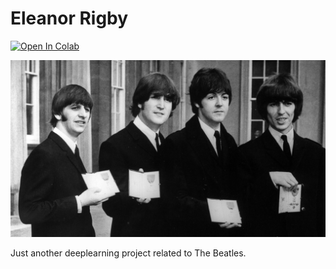 # Eleanor Rigby

[![Open In Colab](https://colab.research.google.com/assets/colab-badge.svg)](https://colab.research.google.com/github/arierie/eleanor_rigby/blob/master/colab/eleanor_rigby.ipynb)

<img src="img/beatles.jpeg" alt="In 1965, The Beatles were awarded the Order of Members of the British Empire by the Queen. (dpa / London Express)">

Just another deeplearning project related to The Beatles.
